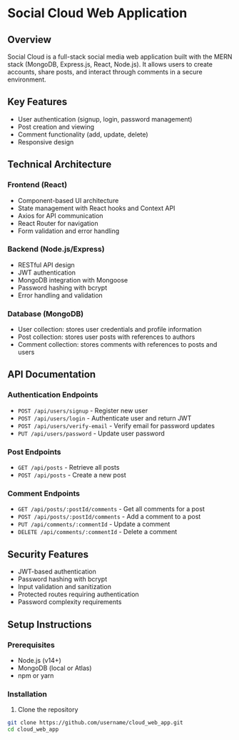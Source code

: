 # Social Cloud Web Application

## Overview
Social Cloud is a full-stack social media web application built with the MERN stack (MongoDB, Express.js, React, Node.js). It allows users to create accounts, share posts, and interact through comments in a secure environment.

## Key Features
- User authentication (signup, login, password management)
- Post creation and viewing
- Comment functionality (add, update, delete)
- Responsive design

## Technical Architecture

### Frontend (React)
- Component-based UI architecture
- State management with React hooks and Context API
- Axios for API communication
- React Router for navigation
- Form validation and error handling

### Backend (Node.js/Express)
- RESTful API design
- JWT authentication
- MongoDB integration with Mongoose
- Password hashing with bcrypt
- Error handling and validation

### Database (MongoDB)
- User collection: stores user credentials and profile information
- Post collection: stores user posts with references to authors
- Comment collection: stores comments with references to posts and users

## API Documentation

### Authentication Endpoints
- `POST /api/users/signup` - Register new user
- `POST /api/users/login` - Authenticate user and return JWT
- `POST /api/users/verify-email` - Verify email for password updates
- `PUT /api/users/password` - Update user password

### Post Endpoints
- `GET /api/posts` - Retrieve all posts
- `POST /api/posts` - Create a new post

### Comment Endpoints
- `GET /api/posts/:postId/comments` - Get all comments for a post
- `POST /api/posts/:postId/comments` - Add a comment to a post
- `PUT /api/comments/:commentId` - Update a comment
- `DELETE /api/comments/:commentId` - Delete a comment

## Security Features
- JWT-based authentication
- Password hashing with bcrypt
- Input validation and sanitization
- Protected routes requiring authentication
- Password complexity requirements

## Setup Instructions

### Prerequisites
- Node.js (v14+)
- MongoDB (local or Atlas)
- npm or yarn

### Installation
1. Clone the repository
```bash
git clone https://github.com/username/cloud_web_app.git
cd cloud_web_app
```
